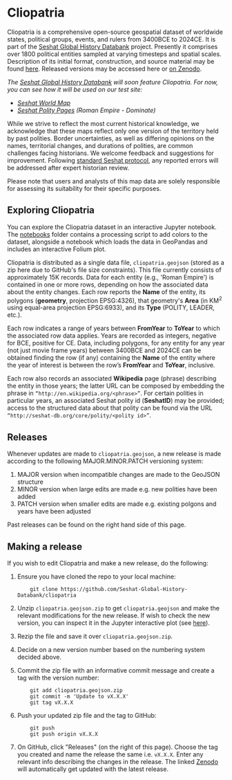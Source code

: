# Cliopatria

Cliopatria is a comprehensive open-source geospatial dataset of worldwide states, political groups, events, and rulers from 3400BCE to 2024CE.  It is part of the [Seshat Global History Databank](https://seshatdatabank.info/) project.  Presently it comprises over 1800 political entities sampled at varying timesteps and spatial scales. Description of its initial format, construction, and source material may be found [here](https://osf.io/preprints/socarxiv/24wd6).  Released versions may be accessed here or [on Zenodo](https://zenodo.org/records/13363121).

*The [Seshat Global History Databank](https://seshat-db.com/) will soon feature Cliopatria. For now, you can see how it will be used on our test site:*

* *[Seshat World Map](https://seshatdata.com/core/world_map)*
* *[Seshat Polity Pages](https://seshatdata.com/core/polity/71) (Roman Empire - Dominate)*

While we strive to reflect the most current historical knowledge, we acknowledge that these maps reflect only one version of the territory held by past polities. Border uncertainties, as well as differing opinions on the names, territorial changes, and durations of polities, are common challenges facing historians. We welcome feedback and suggestions for improvement. Following [standard Seshat protocol](https://seshatdatabank.info/methods/world-sample-30), any reported errors will be addressed after expert historian review.

Please note that users and analysts of this map data are solely responsible for assessing its suitability for their specific purposes.

## Exploring Cliopatria

You can explore the Cliopatria dataset in an interactive Jupyter notebook. The [notebooks](./notebooks) folder contains a processing script to add colors to the dataset, alongside a notebook which loads the data in GeoPandas and includes an interactive Folium plot.

Cliopatria is distributed as a single data file, `cliopatria.geojson` (stored as a zip here due to GitHub's file size constraints).
This file currently consists of approximately 15K records.
Data for each entity (e.g., 'Roman Empire') is contained in one or more rows, depending on how the associated data about the entity changes.
Each row reports the **Name** of the entity, its polygons (**geometry**, projection EPSG:4326), that geometry's **Area** (in KM<sup>2</sup> using equal-area projection EPSG:6933), and its **Type** (POLITY, LEADER, etc.).

Each row indicates a range of years between **FromYear** to **ToYear** to which the associated row data applies.
Years are recorded as integers, negative for BCE, positive for CE.
Data, including polygons, for any entity for any year (not just movie frame years) between 3400BCE and 2024CE can be obtained finding the row (if any) containing the **Name** of the entity where the year of interest is between the row’s **FromYear** and **ToYear**, inclusive.

Each row also records an associated **Wikipedia** page (phrase) describing the entity in those years; the latter URL can be composed by embedding the phrase in ``“http://en.wikipedia.org/<phrase>”``.
For certain polities in particular years, an associated Seshat polity id (**SeshatID**) may be provided; access to
the structured data about that polity can be found via the URL `“http://seshat-db.org/core/polity/<polity
id>”`.

## Releases

Whenever updates are made to `cliopatria.geojson`, a new release is made according to the following MAJOR.MINOR.PATCH versioning system:

1. MAJOR version when incompatible changes are made to the GeoJSON structure
2. MINOR version when large edits are made e.g. new polities have been added
3. PATCH version when smaller edits are made e.g. existing polgons and years have been adjusted

Past releases can be found on the right hand side of this page.

## Making a release

If you wish to edit Cliopatria and make a new release, do the following:

1. Ensure you have cloned the repo to your local machine:

    ```
        git clone https://github.com/Seshat-Global-History-Databank/cliopatria
    ```

2. Unzip `cliopatria.geojson.zip` to get `cliopatria.geojson` and make the relevant modifications for the new release. If wish to check the new version, you can inspect it in the Jupyter interactive plot (see [here](./notebooks)).

3. Rezip the file and save it over `cliopatria.geojson.zip`. 

4. Decide on a new version number based on the numbering system decided above.

5. Commit the zip file with an informative commit message and create a tag with the version number:

    ```
        git add cliopatria.geojson.zip
        git commit -m 'Update to vX.X.X'
        git tag vX.X.X
    ``` 

6. Push your updated zip file and the tag to GitHub:

    ```
        git push
        git push origin vX.X.X
    ```

7. On GitHub, click "Releases" (on the right of this page). Choose the tag you created and name the release the same i.e. `vX.X.X`. Enter any relevant info describing the changes in the release. The linked [Zenodo](https://zenodo.org/records/13363121) will automatically get updated with the latest release.

